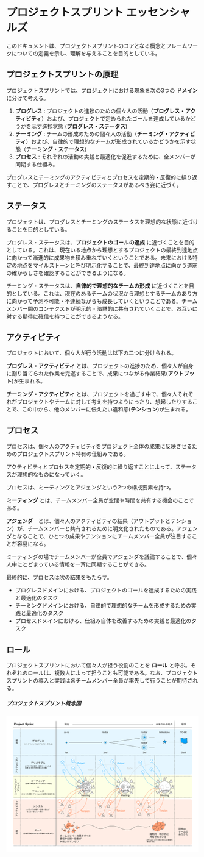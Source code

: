 # プロジェクトスプリント エッセンシャルズ

このドキュメントは、プロジェクトスプリントのコアとなる概念とフレームワークについての定義を示し、理解を与えることを目的としている。

## プロジェクトスプリントの原理




プロジェクトスプリントでは、プロジェクトにおける現象を次の3つの **ドメイン** に分けて考える。

1. **プログレス** : プロジェクトの進捗のための個々人の活動（**プログレス・アクティビティ**）および、プロジェクトで定められたゴールを達成しているかどうかを示す進捗状態 (**プログレス・ステータス**)
2. **チーミング** : チームの形成のための個々人の活動（**チーミング・アクティビティ**）および、自律的で理想的なチームが形成されているかどうかを示す状態（**チーミング・ステータス**)
3. **プロセス** : それぞれの活動の実践と最適化を促進するために、全メンバーが同期する仕組み。

プログレスとチーミングのアクティビティとプロセスを定期的・反復的に繰り返すことで、プログレスとチーミングのステータスがあるべき姿に近づく。

## ステータス
プロジェクトは、プログレスとチーミングのステータスを理想的な状態に近づけることを目的としている。

プログレス・ステータスは、**プロジェクトのゴールの達成** に近づくことを目的としている。これは、現在いる地点から理想とするプロジェクトの最終到達地点に向かって漸進的に成果物を積み重ねていくということである。未来における特定の地点をマイルストーンと呼び明示化することで、最終到達地点に向かう道筋の確からしさを確認することができるようになる。

チーミング・ステータスは、**自律的で理想的なチームの形成** に近づくことを目的としている。これは、現在のあるチームの状況から理想とするチームのあり方に向かって予測不可能・不連続ながらも成長していくということである。チームメンバー間のコンテクストが明示的・暗黙的に共有されていくことで、お互いに対する期待に確信を持つことができるようなる。

## アクティビティ
プロジェクトにおいて、個々人が行う活動は以下の二つに分けられる。

**プログレス・アクティビティ** とは、プロジェクトの進捗のため、個々人が自身に割り当てられた作業を完遂することで、成果につながる作業結果(**アウトプット**)が生まれる。

**チーミング・アクティビティ** とは、プロジェクトを過ごす中で、個々人それぞれがプロジェクトやチームに対して考えを持つようにったり、想起したりすることで、この中から、他のメンバーに伝えたい違和感(**テンション**)が生まれる。

## プロセス

プロセスは、個々人のアクティビティをプロジェクト全体の成果に反映させるためのプロジェクトスプリント特有の仕組みである。

アクティビティとプロセスを定期的・反復的に繰り返すことによって、ステータスが理想的なものになっていく。

プロセスは、ミーティングとアジェンダという2つの構成要素を持つ。

**ミーティング** とは、チームメンバー全員が空間や時間を共有する機会のことである。

**アジェンダ**　とは、個々人のアクティビティの結果（アウトプットとテンション）が、チームメンバーと共有されるために明文化されたものである。アジェンダとなることで、ひとつの成果やテンションにチームメンバー全員が注目することが容易になる。

ミーティングの場でチームメンバーが全員でアジェンダを議論することで、個々人中にとどまっている情報を一斉に同期することができる。

最終的に、プロセスは次の結果をもたらす。

  * プログレスドメインにおける、プロジェクトのゴールを達成するための実践と最適化のタスク
  * チーミングドメインにおける、自律的で理想的なチームを形成するための実践と最適化のタスク
  * プロセスドメインにおける、仕組み自体を改善するための実践と最適化のタスク

## ロール
プロジェクトスプリントにおいて個々人が担う役割のことを **ロール** と呼ぶ。それぞれのロールは、複数人によって担うことも可能である。なお、プロジェクトスプリントの導入と実践は各チームメンバー全員が率先して行うことが期待される。

##### プロジェクトスプリント概念図
![プロジェクトスプリント概念図](../images/essentials.png)
